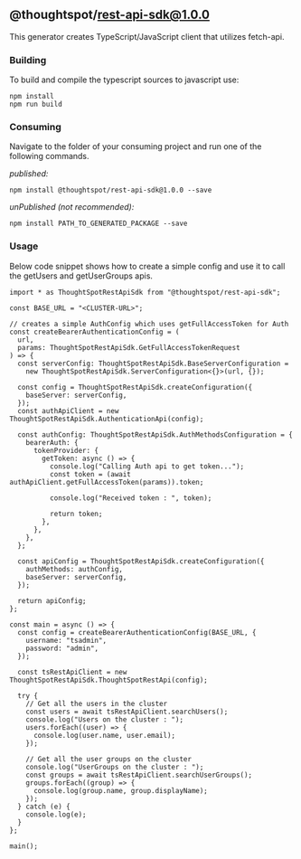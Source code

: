 ## @thoughtspot/rest-api-sdk@1.0.0

This generator creates TypeScript/JavaScript client that utilizes fetch-api.

### Building

To build and compile the typescript sources to javascript use:
```
npm install
npm run build
```

### Consuming

Navigate to the folder of your consuming project and run one of the following commands.

_published:_

```
npm install @thoughtspot/rest-api-sdk@1.0.0 --save
```

_unPublished (not recommended):_

```
npm install PATH_TO_GENERATED_PACKAGE --save
```

### Usage

Below code snippet shows how to create a simple config and use it to 
call the getUsers and getUserGroups apis.

```
import * as ThoughtSpotRestApiSdk from "@thoughtspot/rest-api-sdk";

const BASE_URL = "<CLUSTER-URL>";

// creates a simple AuthConfig which uses getFullAccessToken for Auth
const createBearerAuthenticationConfig = (
  url,
  params: ThoughtSpotRestApiSdk.GetFullAccessTokenRequest
) => {
  const serverConfig: ThoughtSpotRestApiSdk.BaseServerConfiguration =
    new ThoughtSpotRestApiSdk.ServerConfiguration<{}>(url, {});

  const config = ThoughtSpotRestApiSdk.createConfiguration({
    baseServer: serverConfig,
  });
  const authApiClient = new ThoughtSpotRestApiSdk.AuthenticationApi(config);

  const authConfig: ThoughtSpotRestApiSdk.AuthMethodsConfiguration = {
    bearerAuth: {
      tokenProvider: {
        getToken: async () => {
          console.log("Calling Auth api to get token...");
          const token = (await authApiClient.getFullAccessToken(params)).token;

          console.log("Received token : ", token);

          return token;
        },
      },
    },
  };

  const apiConfig = ThoughtSpotRestApiSdk.createConfiguration({
    authMethods: authConfig,
    baseServer: serverConfig,
  });

  return apiConfig;
};

const main = async () => {
  const config = createBearerAuthenticationConfig(BASE_URL, {
    username: "tsadmin",
    password: "admin",
  });

  const tsRestApiClient = new ThoughtSpotRestApiSdk.ThoughtSpotRestApi(config);

  try {
    // Get all the users in the cluster
    const users = await tsRestApiClient.searchUsers();
    console.log("Users on the cluster : ");
    users.forEach((user) => {
      console.log(user.name, user.email);
    });

    // Get all the user groups on the cluster
    console.log("UserGroups on the cluster : ");
    const groups = await tsRestApiClient.searchUserGroups();
    groups.forEach((group) => {
      console.log(group.name, group.displayName);
    });
  } catch (e) {
    console.log(e);
  }
};

main();
```